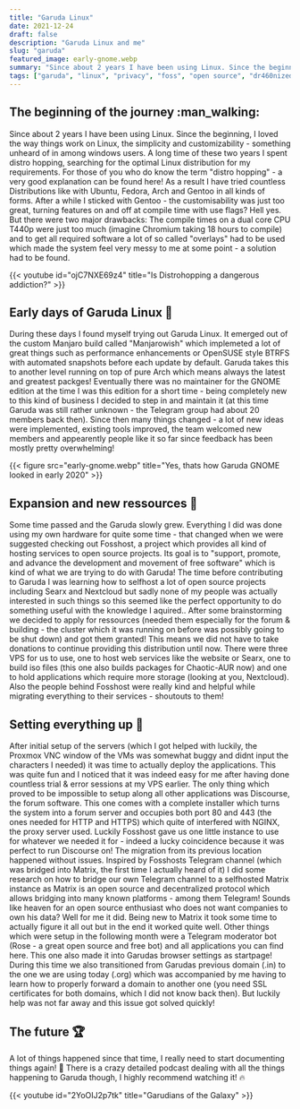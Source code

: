 ```yaml
---
title: "Garuda Linux"
date: 2021-12-24
draft: false
description: "Garuda Linux and me"
slug: "garuda"
featured_image: early-gnome.webp
summary: "Since about 2 years I have been using Linux. Since the beginning, I loved the way things work on Linux, the simplicity and customizability - something unheard of in among windows users. A long time of these two years I spent distro hopping, searching for the optimal Linux distribution for my requirements. :eagle:"
tags: ["garuda", "linux", "privacy", "foss", "open source", "dr460nized"]
---
```


## The beginning of the journey :man_walking:

Since about 2 years I have been using Linux. Since the beginning, I loved the way things work on Linux, the simplicity and customizability - something unheard of in among windows users. A long time of these two years I spent distro hopping, searching for the optimal Linux distribution for my requirements. For those of you who do know the term "distro hopping" - a very good explanation can be found here! As a result I have tried countless Distributions like with Ubuntu, Fedora, Arch and Gentoo in all kinds of forms. After a while I sticked with Gentoo - the customisability was just too great, turning features on and off at compile time with use flags? Hell yes. But there were two major drawbacks: The compile times on a dual core CPU T440p were just too much (imagine Chromium taking 18 hours to compile) and to get all required software a lot of so called "overlays" had to be used which made the system feel very messy to me at some point - a solution had to be found.

{{< youtube id="ojC7NXE69z4" title="Is Distrohopping a dangerous addiction?" >}}

## Early days of Garuda Linux :baby:

During these days I found myself trying out Garuda Linux. It emerged out of the custom Manjaro build called "Manjarowish" which implemeted a lot of great things such as performance enhancements or OpenSUSE style BTRFS with automated snapshots before each update by default. Garuda takes this to another level running on top of pure Arch which means always the latest and greatest packges! Eventually there was no maintainer for the GNOME edition at the time I was this edition for a short time - being completely new to this kind of business I decided to step in and maintain it (at this time Garuda was still rather unknown - the Telegram group had about 20 members back then). Since then many things changed - a lot of new ideas were implemented, existing tools improved, the team welcomed new members and appearently people like it so far since feedback has been mostly pretty overwhelming! 

{{< figure src="early-gnome.webp" title="Yes, thats how Garuda GNOME looked in early 2020" >}}

## Expansion and new ressources :children_crossing:

Some time passed and the Garuda slowly grew. Everything I did was done using my own hardware for quite some time - that changed when we were suggested checking out Fosshost, a project which provides all kind of hosting services to open source projects. Its goal is to "support, promote, and advance the development and movement of free software" which is kind of what we are trying to do with Garuda! The time before contributing to Garuda I was learning how to selfhost a lot of open source projects including Searx and Nextcloud but sadly none of my people was actually interested in such things so this seemed like the perfect opportunity to do something useful with the knowledge I aquired..
After some brainstorming we decided to apply for ressources (needed them especially for the forum & building - the cluster which it was running on before was possibly going to be shut down) and got them granted! This means we did not have to take donations to continue providing this distribution until now. There were three VPS for us to use, one to host web services like the website or Searx, one to build iso files (this one also builds packages for Chaotic-AUR now) and one to hold applications which require more storage (looking at you, Nextcloud). Also the people behind Fosshost were really kind and helpful while migrating everything to their services - shoutouts to them!

## Setting everything up :wrench:

After initial setup of the servers (which I got helped with luckily, the Proxmox VNC window of the VMs was somewhat buggy and didnt input the characters I needed) it was time to actually deploy the applications. This was quite fun and I noticed that it was indeed easy for me after having done countless trial & error sessions at my VPS earlier. The only thing which proved to be impossible to setup along all other applications was Discourse, the forum software. This one comes with a complete installer which turns the system into a forum server and occupies both port 80 and 443 (the ones needed for HTTP and HTTPS) which quite of interfered with NGINX, the proxy server used. Luckily Fosshost gave us one little instance to use for whatever we needed it for - indeed a lucky coincidence because it was perfect to run Discourse on! The migration from its previous location happened without issues. Inspired by Fosshosts Telegram channel (which was bridged into Matrix, the first time I actually heard of it) I did some research on how to bridge our own Telegram channel to a selfhosted Matrix instance as Matrix is an open source and decentralized protocol which allows bridging into many known platforms - among them Telegram! Sounds like heaven for an open source enthusiast who does not want companies to own his data? Well for me it did. Being new to Matrix it took some time to actually figure it all out but in the end it worked quite well. Other things which were setup in the following month were a Telegram moderator bot (Rose - a great open source and free bot) and all applications you can find here. This one also made it into Garudas browser settings as startpage! During this time we also transitioned from Garudas previous domain (.in) to the one we are using today (.org) which was accompanied by me having to learn how to properly forward a domain to another one (you need SSL certificates for both domains, which I did not know back then). But luckily help was not far away and this issue got solved quickly!

## The future :trophy:

A lot of things happened since that time, I really need to start documenting things again! :thinking: There is a crazy detailed podcast dealing with all the things happening to Garuda though, I highly recommend watching it! :fire:

{{< youtube id="2YoOIJ2p7tk" title="Garudians of the Galaxy" >}}
